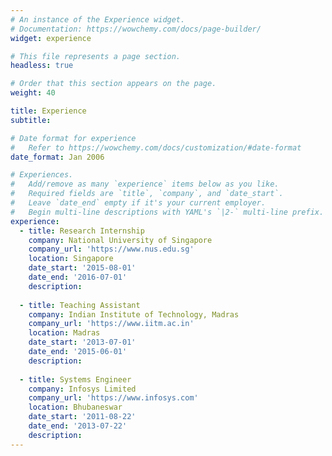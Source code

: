 ```yaml
---
# An instance of the Experience widget.
# Documentation: https://wowchemy.com/docs/page-builder/
widget: experience

# This file represents a page section.
headless: true

# Order that this section appears on the page.
weight: 40

title: Experience
subtitle:

# Date format for experience
#   Refer to https://wowchemy.com/docs/customization/#date-format
date_format: Jan 2006

# Experiences.
#   Add/remove as many `experience` items below as you like.
#   Required fields are `title`, `company`, and `date_start`.
#   Leave `date_end` empty if it's your current employer.
#   Begin multi-line descriptions with YAML's `|2-` multi-line prefix.
experience:
  - title: Research Internship
    company: National University of Singapore
    company_url: 'https://www.nus.edu.sg'
    location: Singapore
    date_start: '2015-08-01'
    date_end: '2016-07-01'
    description:
  
  - title: Teaching Assistant
    company: Indian Institute of Technology, Madras
    company_url: 'https://www.iitm.ac.in'
    location: Madras
    date_start: '2013-07-01'
    date_end: '2015-06-01'
    description:
  
  - title: Systems Engineer
    company: Infosys Limited
    company_url: 'https://www.infosys.com'
    location: Bhubaneswar
    date_start: '2011-08-22'
    date_end: '2013-07-22'
    description: 
---
```

